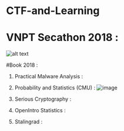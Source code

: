 # CTF-and-Learning

# VNPT Secathon 2018 :

![alt text](https://raw.githubusercontent.com/kuqadk3/CTF-and-Learning/master/VNPT_Secathon_2018.jpg)

#Book 2018 :

1. Practical Malware Analysis :

2. Probability and Statistics (CMU) : ![image](http://progressed.io/bar/2)

3. Serious Cryptography :

4. OpenIntro Statistics : 

5. Stalingrad : 
